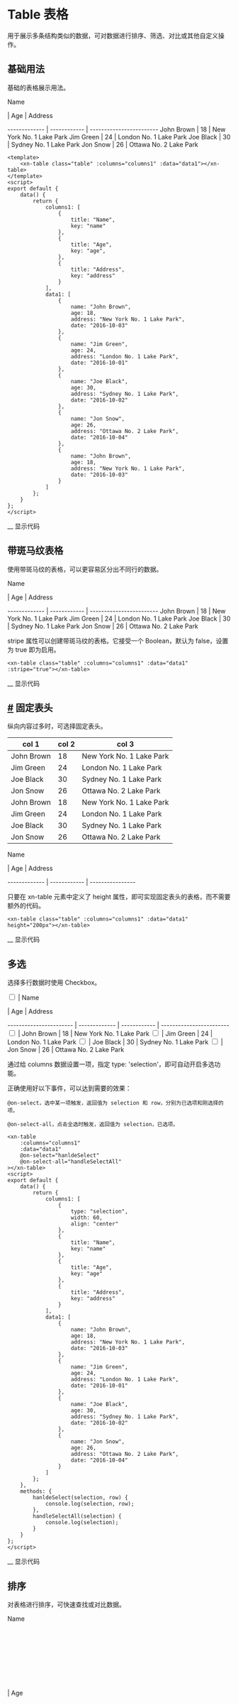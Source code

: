 # Table 表格

用于展示多条结构类似的数据，可对数据进行排序、筛选、对比或其他自定义操作。

## 基础用法

基础的表格展示用法。

Name

<!----> | Age

<!----> | Address

<!---->

------------- | ------------ | ------------------------
John Brown | 18 | New York No. 1 Lake Park
Jim Green | 24 | London No. 1 Lake Park
Joe Black | 30 | Sydney No. 1 Lake Park
Jon Snow | 26 | Ottawa No. 2 Lake Park

<!---->

```hljs
<template>
    <xn-table class="table" :columns="columns1" :data="data1"></xn-table>
</template>
<script>
export default {
    data() {
        return {
            columns1: [
                {
                    title: "Name",
                    key: "name"
                },
                {
                    title: "Age",
                    key: "age",
                },
                {
                    title: "Address",
                    key: "address"
                }
            ],
            data1: [
                {
                    name: "John Brown",
                    age: 18,
                    address: "New York No. 1 Lake Park",
                    date: "2016-10-03"
                },
                {
                    name: "Jim Green",
                    age: 24,
                    address: "London No. 1 Lake Park",
                    date: "2016-10-01"
                },
                {
                    name: "Joe Black",
                    age: 30,
                    address: "Sydney No. 1 Lake Park",
                    date: "2016-10-02"
                },
                {
                    name: "Jon Snow",
                    age: 26,
                    address: "Ottawa No. 2 Lake Park",
                    date: "2016-10-04"
                },
                {
                    name: "John Brown",
                    age: 18,
                    address: "New York No. 1 Lake Park",
                    date: "2016-10-03"
                }
            ]
        };
    }
};
</script>
```

\_\_
显示代码

## 带斑马纹表格

使用带斑马纹的表格，可以更容易区分出不同行的数据。

Name

<!----> | Age

<!----> | Address

<!---->

------------- | ------------ | ------------------------
John Brown | 18 | New York No. 1 Lake Park
Jim Green | 24 | London No. 1 Lake Park
Joe Black | 30 | Sydney No. 1 Lake Park
Jon Snow | 26 | Ottawa No. 2 Lake Park

stripe 属性可以创建带斑马纹的表格。它接受一个 Boolean，默认为 false，设置为 true 即为启用。

```hljs
<xn-table class="table" :columns="columns1" :data="data1" :stripe="true"></xn-table>
```

\_\_
显示代码

## [\#](https://ui.fullstackjavascript.cn/components/data/table.html#%E5%9B%BA%E5%AE%9A%E8%A1%A8%E5%A4%B4) 固定表头

纵向内容过多时，可选择固定表头。

| col 1      | col 2 | col 3                    |
| ---------- | ----- | ------------------------ |
| John Brown | 18    | New York No. 1 Lake Park |
| Jim Green  | 24    | London No. 1 Lake Park   |
| Joe Black  | 30    | Sydney No. 1 Lake Park   |
| Jon Snow   | 26    | Ottawa No. 2 Lake Park   |
| John Brown | 18    | New York No. 1 Lake Park |
| Jim Green  | 24    | London No. 1 Lake Park   |
| Joe Black  | 30    | Sydney No. 1 Lake Park   |
| Jon Snow   | 26    | Ottawa No. 2 Lake Park   |

Name

<!----> | Age

<!----> | Address

<!---->

------------- | ------------ | ----------------

只要在 xn-table 元素中定义了 height 属性，即可实现固定表头的表格，而不需要额外的代码。

```hljs
<xn-table class="table" :columns="columns1" :data="data1" height="200px"></xn-table>
```

\_\_
显示代码

## 多选

选择多行数据时使用 Checkbox。

<input type="checkbox"> | Name

<!----> | Age

<!----> | Address

<!---->

----------------------- | ------------- | ------------ | ------------------------
<input type="checkbox"> | John Brown | 18 | New York No. 1 Lake Park
<input type="checkbox"> | Jim Green | 24 | London No. 1 Lake Park
<input type="checkbox"> | Joe Black | 30 | Sydney No. 1 Lake Park
<input type="checkbox"> | Jon Snow | 26 | Ottawa No. 2 Lake Park

通过给 columns 数据设置一项，指定 type: 'selection'，即可自动开启多选功能。

正确使用好以下事件，可以达到需要的效果：

```
@on-select，选中某一项触发，返回值为 selection 和 row，分别为已选项和刚选择的项。

@on-select-all，点击全选时触发，返回值为 selection，已选项。
```

```hljs
<xn-table
    :columns="columns1"
    :data="data1"
    @on-select="hanldeSelect"
    @on-select-all="handleSelectAll"
></xn-table>
<script>
export default {
    data() {
        return {
            columns1: [
                {
                    type: "selection",
                    width: 60,
                    align: "center"
                },
                {
                    title: "Name",
                    key: "name"
                },
                {
                    title: "Age",
                    key: "age"
                },
                {
                    title: "Address",
                    key: "address"
                }
            ],
            data1: [
                {
                    name: "John Brown",
                    age: 18,
                    address: "New York No. 1 Lake Park",
                    date: "2016-10-03"
                },
                {
                    name: "Jim Green",
                    age: 24,
                    address: "London No. 1 Lake Park",
                    date: "2016-10-01"
                },
                {
                    name: "Joe Black",
                    age: 30,
                    address: "Sydney No. 1 Lake Park",
                    date: "2016-10-02"
                },
                {
                    name: "Jon Snow",
                    age: 26,
                    address: "Ottawa No. 2 Lake Park",
                    date: "2016-10-04"
                }
            ]
        };
    },
    methods: {
        hanldeSelect(selection, row) {
            console.log(selection, row);
        },
        handleSelectAll(selection) {
            console.log(selection);
        }
    }
};
</script>
```

\_\_
显示代码

## 排序

对表格进行排序，可快速查找或对比数据。

Name

<!----> | Age<svg aria-hidden="true" class="xn-icon active"><use xlink:href="#icon-up"></use></svg>

<svg aria-hidden="true" class="xn-icon"><use xlink:href="#icon-down"></use></svg> | Address

<!---->

------------- | ---------------------------------------------------------------------------------------------------------------------------------------------------------------------------- | ------------------------
John Brown | 18 | New York No. 1 Lake Park
Jim Green | 24 | London No. 1 Lake Park
Joe Black | 30 | Sydney No. 1 Lake Park
Jon Snow | 26 | Ottawa No. 2 Lake Park

在列中设置 sortable 属性即可实现以该列为基准的排序，接受一个 Boolean，默认为 false 可以通过 sortType 属性设置默认的排序顺序。可以使用 sortMethod 自定义的排序规则。如果需要后端排序，需将 sortable 设置为 custom，同时在 Table 上监听 on-sort-change 事件，在事件回调中可以获取当前排序的字段名和排序顺序，从而向接口请求排序后的表格数据。

```hljs
<xn-table  :columns="columns1" :data="data1" @on-sort-change="handleSort" ></xn-table>
<script>
export default {
  data() {
    return {
      columns1: [
        {
          title: "Name",
          key: "name"
        },
        {
          title: "Age",
          key: "age",
          sortable: "custom", // custom
          sortType: "asc",
          sortMethod(a, b, type) {
            return a.age - b.age;
          }
        },
        {
          title: "Address",
          key: "address"
        }
      ],
      data1: [
        {
          name: "John Brown",
          age: 18,
          address: "New York No. 1 Lake Park",
          date: "2016-10-03"
        },
        {
          name: "Jim Green",
          age: 24,
          address: "London No. 1 Lake Park",
          date: "2016-10-01"
        },
        {
          name: "Joe Black",
          age: 30,
          address: "Sydney No. 1 Lake Park",
          date: "2016-10-02"
        },
        {
          name: "Jon Snow",
          age: 26,
          address: "Ottawa No. 2 Lake Park",
          date: "2016-10-04"
        }
      ]
    };
  },
  methods: {
    handleSort({ column, type }) {
      console.log(type);
    }
  }
};
</script>
```

\_\_
显示代码

## Attributes

| 参数    | 说明                                                                                                                                                                         | 类型          | 可选值 | 默认值 |
| ------- | ---------------------------------------------------------------------------------------------------------------------------------------------------------------------------- | ------------- | ------ | ------ |
| data    | 显示的数据                                                                                                                                                                   | array         | —      | —      |
| columns | 表格列的配置描述，具体项见后文                                                                                                                                               | Array         | []     | -      |
| height  | Table 的高度，默认为自动高度。如果 height 为 number 类型，单位 px；如果 height 为 string 类型，则这个高度会设置为 Table 的 style.height 的值，Table 的高度会受控于外部样式。 | string/number | —      | —      |
| stripe  | 是否为斑马纹 table                                                                                                                                                           | boolean       | —      | false  |
| border  | 是否带有纵向边框                                                                                                                                                             | boolean       | —      | false  |

## [\#](https://ui.fullstackjavascript.cn/components/data/table.html#table-events) Table Events

| 事件           | 说明                               | 参数                                       |
| -------------- | ---------------------------------- | ------------------------------------------ |
| on-select      | 在多选模式下有效，选中某一项时触发 | selection：已选项数据；row：刚选择的项数据 |
| on-select-all  | 在多选模式下有效，点击全选时触发   | selection：已选项数据                      |
| on-sort-change | 排序时有效，当点击排序时触发       | column：当前列数据；key：排序依据的指标    |
